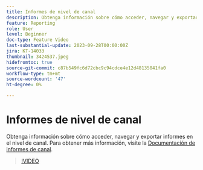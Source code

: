 ```yaml
---
title: Informes de nivel de canal
description: Obtenga información sobre cómo acceder, navegar y exportar informes en el nivel de canal.
feature: Reporting
role: User
level: Beginner
doc-type: Feature Video
last-substantial-update: 2023-09-28T00:00:00Z
jira: KT-14033
thumbnail: 3424537.jpeg
hidefromtoc: true
source-git-commit: c87b549fc6d72cbc9c94cdce4e12d48135041fa0
workflow-type: tm+mt
source-wordcount: '47'
ht-degree: 0%

---
```



# Informes de nivel de canal

Obtenga información sobre cómo acceder, navegar y exportar informes en el nivel de canal. Para obtener más información, visite la [Documentación de informes de canal](https://experienceleague.adobe.com/docs/journey-optimizer/using/reporting/channel-report/channel-report.html).

>[!VIDEO](https://video.tv.adobe.com/v/3424537/?learn=on)
